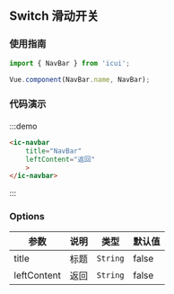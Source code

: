 ## Switch 滑动开关

### 使用指南
``` javascript
import { NavBar } from 'icui';

Vue.component(NavBar.name, NavBar);
```

### 代码演示

#### 

:::demo
```html
<ic-navbar
    title="NavBar"
    leftContent="返回"
    >
</ic-navbar>
```
:::

### Options

| 参数       | 说明      | 类型       | 默认值       |
|-----------|-----------|-----------|-------------|
| title | 标题 | `String` | false|
| leftContent | 返回 | `String` | false|

